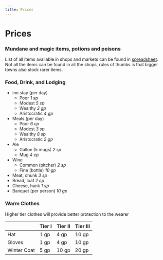 ```yaml
---
title: Prices
---
```


# Prices

### Mundane and magic items, potions and poisons
List of all items available in shops and markets can be found in [spreadsheet](https://docs.google.com/spreadsheets/d/10q9-pMNvQZE5T7Zuco4PJsYW-rwES_LfMp0-wUerfyw). Not all the items can be found in all the shops, rules of thumbs is that bigger towns also stock rarer items.


### Food, Drink, and Lodging
* Inn stay (per day)
    * Poor	*1 sp*
    * Modest	*5 sp*
    * Wealthy	*2 gp*
    * Aristocratic	*4 gp*
* Meals (per day)
    * Poor	*6 cp*
    * Modest	*3 sp*
    * Wealthy	*8 sp*
    * Aristocratic	*2 gp*
* Ale
    * Gallon (5 mugs)	*2 sp*
    * Mug	*4 cp*
* Wine
    * Common (pitcher)	*2 sp*
    * Fine (bottle)	*10 gp*
* Meat, chunk	*3 sp*
* Bread, loaf	*2 cp*
* Cheese, hunk	*1 sp*
* Banquet (per person)	*10 gp*

### Warm Clothes

Higher tier clothes will provide better protection to the wearer

|             | Tier I | Tier II | Tier III |
|-------------|--------|---------|----------|
| Hat         | 1 gp   | 4 gp    | 10 gp    |
| Gloves      | 1 gp   | 4 gp    | 10 gp    |
| Winter Coat | 5 gp   | 10 gp   | 20 gp    |